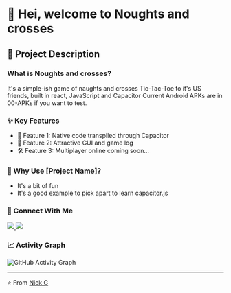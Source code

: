 # 👋 Hei, welcome to Noughts and crosses

## 📝 Project Description

### What is Noughts and crosses?
It's a simple-ish game of naughts and crosses Tic-Tac-Toe to it's US friends, built in react, JavaScript and Capacitor
Current Android APKs are in 00-APKs if you want to test.

### ✨ Key Features
- 🎯 Feature 1: Native code transpiled through Capacitor
- 🔄 Feature 2: Attractive GUI and game log
- 🛠️ Feature 3: Multiplayer online coming soon...

### 🎯 Why Use [Project Name]?
- It's a bit of fun
- It's a good example to pick apart to learn capacitor.js

### 🤝 Connect With Me
<p align="left">
<a href="your-linkedin-url">
  <img src="https://img.shields.io/badge/LinkedIn-0077B5?style=for-the-badge&logo=linkedin&logoColor=white"/>
</a>
<a href="your-twitter-url">
  <img src="https://img.shields.io/badge/Twitter-1DA1F2?style=for-the-badge&logo=twitter&logoColor=white"/>
</a>
</p>

### 📈 Activity Graph
![GitHub Activity Graph](https://github-readme-activity-graph.vercel.app/graph?username=legriffalo&theme=github)

---
⭐️ From [Nick G](https://github.com/legriffalo)
